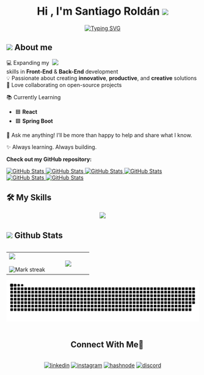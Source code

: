 <h1 align="center">Hi , I'm Santiago Roldán <img src="https://media.giphy.com/media/hvRJCLFzcasrR4ia7z/giphy.gif" width="35"></h1>
<p align="center">
  <a href="https://git.io/typing-svg"><img src="https://readme-typing-svg.herokuapp.com?font=Fira+Code&pause=1000&center=true&width=435&lines=Software+Development+Student" alt="Typing SVG" /></a>
</p>

<!--About Me-->
## <picture><img src = "https://github.com/7oSkaaa/7oSkaaa/blob/main/Images/about_me.gif?raw=true" width = 30px></picture> About me

<img align="right" style="width:24rem; height:auto" src="https://www.scybbr.com/wp-content/uploads/2023/02/Services_Enterprise-Application-Development_Custom-Software-Engineering.webp"/>

💻 Expanding my skills in **Front-End** & **Back-End** development  
💡 Passionate about creating **innovative**, **productive**, and **creative** solutions  
🤝 Love collaborating on open-source projects

📚 Currently Learning  
- 🟦 **React**  
- 🟩 **Spring Boot** 

💬 Ask me anything!
I’ll be more than happy to help and share what I know.

✨ Always learning. Always building.

__Check out my GitHub repository:__

<div>
  <p>
    <a href="https://github.com/santiroldanm/Urbify">
      <img src="https://github-readme-stats.vercel.app/api/pin/?username=santiroldanm&repo=Urbify&theme=dark" alt="GitHub Stats" />
    </a>
     <a href="https://github.com/santiroldanm/Buscador-Peliculas-JS">
      <img src="https://github-readme-stats.vercel.app/api/pin/?username=santiroldanm&repo=Buscador-Peliculas-JS&theme=dark" alt="GitHub Stats" />
    </a>
    <a href="https://github.com/santiroldanm/App-Clima-JS">
      <img src="https://github-readme-stats.vercel.app/api/pin/?username=santiroldanm&repo=App-Clima-JS&theme=dark" alt="GitHub Stats" />
    </a>
    <a href="https://github.com/santiroldanm/Validacion-Formulario-JS">
      <img src="https://github-readme-stats.vercel.app/api/pin/?username=santiroldanm&repo=Validacion-Formulario-JS&theme=dark" alt="GitHub Stats" />
    </a>
    <a href="https://github.com/santiroldanm/Calculadora-JavaScript">
      <img src="https://github-readme-stats.vercel.app/api/pin/?username=santiroldanm&repo=Calculadora-JavaScript&theme=dark" alt="GitHub Stats" />
    </a>
    <a href="https://github.com/santiroldanm/Juego-Adivina-JavaScript">
      <img src="https://github-readme-stats.vercel.app/api/pin/?username=santiroldanm&repo=Juego-Adivina-JavaScript&theme=dark" alt="GitHub Stats" />
    </a>
  </p>
</div>

## 🛠️ My Skills
<p align="center">
  <a href="">
    <img src="https://skillicons.dev/icons?i=git,css,github,html,java,js,py,react,spring,tailwind&perline=5" />
  </a>
</p>

## <picture> <img src = "https://github.com/7oSkaaa/7oSkaaa/blob/main/Images/Statistics.gif?raw=true" width = 30px>  </picture> Github Stats

<!--- stats & Trophy (start) -->

<p align="left">
  <!--- stats (start) -->
<table align="left">
<tr border="none">
<td width="50%" align="center">
  <img  align="left"  src="https://github-readme-stats.vercel.app/api?username=santiroldanm&theme=dark&show_icons=true&count_private=true" />
  <br></br>
  <img  title="🔥 Get streak stats for your profile at git.io/streak-stats" alt="Mark streak" src="https://github-readme-streak-stats.herokuapp.com/?user=santiroldanm&theme=dark&hide_border=false" /> 
</td>


<td width="50%" align="center">

  <img  align="center"  src="https://github-readme-stats.anuraghazra1.vercel.app/api/top-langs/?username=santiroldanm&theme=dark&hide_border=false&no-bg=true&no-frame=true&langs_count=7"/>

  </td>
</tr>
</table>
<!--- stats (end) -->

<p align="center">
  <img  src="https://raw.githubusercontent.com/Elanza-48/Elanza-48/main/resources/img/github-contribution-grid-snake.svg"
    alt="example" />
</p>

<!-- Connect with me -->
<!--h2 without bottom border-->
<div id="user-content-toc">
  <ul align="center">
    <summary><h2 style="display: inline-block">Connect With Me🤝</h2></summary>
  </ul>
</div>

<!--icons and links-->
<p align="center">
<a href="https://www.linkedin.com/in/1010nishant/" target="blank"><img align="center" src="https://user-images.githubusercontent.com/88904952/234979284-68c11d7f-1acc-4f0c-ac78-044e1037d7b0.png" alt="linkedin" height="50" width="50" /></a>
<a href="https://www.instagram.com/nishant.jangir.1010/" target="blank"><img align="center" src="https://user-images.githubusercontent.com/88904952/234981169-2dd1e58f-4b7e-468c-8213-034ba62156c3.png" alt="instagram" height="50" width="50" /></a>
<a href="https://1010nishant.hashnode.dev/" target="blank"><img align="center" src="https://user-images.githubusercontent.com/88904952/234982196-562aea17-5532-4550-8c08-1c7cb994a541.png" alt="hashnode" height="50" width="50" /></a>
<a href="https://discordapp.com/users/957722095381540874" target="blank"><img align="center" src="https://user-images.githubusercontent.com/88904952/234982627-019fd336-6248-453c-9b05-97c13fd1d207.png" alt="discord" height="50" width="50" /></a>
</p>

